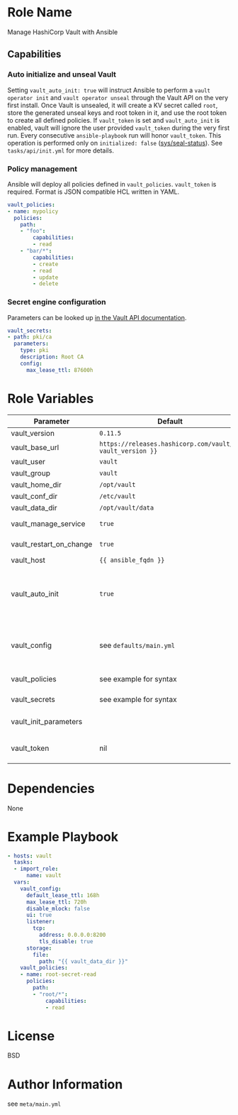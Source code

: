 # Role Name

Manage HashiCorp Vault with Ansible

## Capabilities

### Auto initialize and unseal Vault

Setting `vault_auto_init: true` will instruct Ansible to perform a `vault operator init` and `vault operator unseal` through the Vault API on the very first install. Once Vault is unsealed, it will create a KV secret called `root`, store the generated unseal keys and root token in it, and use the root token to create all defined policies.
If `vault_token` is set and `vault_auto_init` is enabled, vault will ignore the user provided `vault_token` during the very first run. Every consecutive `ansible-playbook` run will honor `vault_token`.
This operation is performed only on `initialized: false` ([sys/seal-status](https://www.vaultproject.io/api/system/seal-status.html)). See `tasks/api/init.yml` for more details.

### Policy management

Ansible will deploy all policies defined in `vault_policies`. `vault_token` is required.
Format is JSON compatible HCL written in YAML.

```yaml
vault_policies:
- name: mypolicy
  policies:
    path:
    - "foo":
        capabilities:
        - read
    - "bar/*":
        capabilities:
        - create
        - read
        - update
        - delete
```

### Secret engine configuration

Parameters can be looked up [in the Vault API documentation](https://www.vaultproject.io/api/system/mounts.html#enable-secrets-engine).

```yaml
vault_secrets:
- path: pki/ca
  parameters:
    type: pki
    description: Root CA
    config:
      max_lease_ttl: 87600h
```

# Role Variables

|Parameter|Default|Description|
|---------|-------|-----------|
|vault_version|`0.11.5`||
|vault_base_url|`https://releases.hashicorp.com/vault/{{ vault_version }}`||
|vault_user|`vault`||
|vault_group|`vault`||
|vault_home_dir|`/opt/vault`||
|vault_conf_dir|`/etc/vault`||
|vault_data_dir|`/opt/vault/data`||
|vault_manage_service|`true`|Manage Service start and restart|
|vault_restart_on_change|`true`|Service restart on config change|
|vault_host|`{{ ansible_fqdn }}`||
|vault_auto_init|`true`|Let Ansible initialize and unseal vault. Unseal keys will be writte into `root` kv secret|
|vault_config|see `defaults/main.yml`|JSON config written in yaml. Consult Vault documentation for parameters|
|vault_policies|see example for syntax|JSON Vault Policies|
|vault_secrets|see example for syntax|JSON Vault Secret engines|
|vault_init_parameters||`secret_shares: 5`<br>`secret_threshold: 3`||
|vault_token|nil|If set, Ansible will use the token to create policies|


# Dependencies

None

# Example Playbook

```yaml
- hosts: vault
  tasks:
  - import_role:
      name: vault
  vars:
    vault_config:
      default_lease_ttl: 168h
      max_lease_ttl: 720h
      disable_mlock: false
      ui: true
      listener:
        tcp:
          address: 0.0.0.0:8200
          tls_disable: true
      storage:
        file:
          path: "{{ vault_data_dir }}"
    vault_policies:
    - name: root-secret-read
      policies:
        path:
        - "root/*":
            capabilities:
            - read
```

# License

BSD

# Author Information

see `meta/main.yml`
